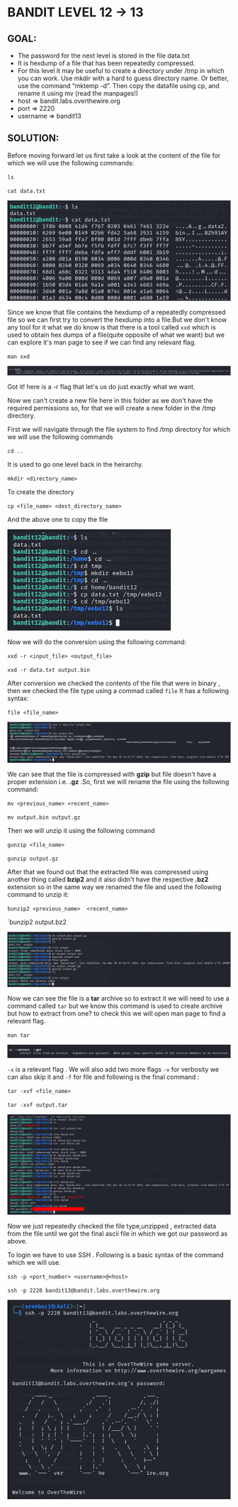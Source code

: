 # BANDIT LEVEL 12 -> 13

## GOAL:

- The password for the next level is stored in the file data.txt
- It is hexdump of a file that has been repeatedly compressed. 
- For this level it may be useful to create a directory under /tmp in which you can work. Use mkdir with a hard to guess directory name. Or better, use the command “mktemp -d”. Then copy the datafile using cp, and rename it using mv (read the manpages!)
- host => bandit.labs.overthewire.org
- port => 2220
- username => bandit13

## SOLUTION:

Before moving forward let us first take a look at the content of the file for which we will use the following commands:

`ls`

`cat data.txt`

![Bandit13.1](./images/Bandit13.1.png "Bandit13.1")

Since we know that file contains the hexdump of a repeatedly compressed file so we can first try to convert the hexdump into a file.But we don't know any tool for it what we do know is that there is a tool called `xxd` which is used to obtain hex dumps of a file(quite opposite of what we want) but we can explore it's man page to see if we can find any relevant flag.

`man xxd`

![Bandit13.2](./images/Bandit13.2.png "Bandit13.2")

Got it! here is a -r flag that let's us do just exactly what we want.

Now we can't create a new file here in this folder as we don't have the required permissions so, for that we will create a new folder in the /tmp directory.

First we will navigate through the file system to find /tmp directory for which we will use the following commands

`cd ..` 

It is used to go one level back in the heirarchy.

`mkdir <directory_name>`

To create the directory

`cp <file_name> <dest_directory_name>`

And the above one to copy the file

![Bandit13.3](./images/Bandit13.3.png "Bandit13.3")

Now we will do the conversion using the following command:

`xxd -r <input_file> <output_file>` 

`xxd -r data.txt output.bin`

After conversion we checked the contents of the file that were in binary , then we checked the file type using a commad called `file` It has a following syntax:

`file <file_name>`

![Bandit13.4](./images/Bandit13.4.png "Bandit13.4")

We can see that the file is compressed with **gzip** but file doesn't have a proper extension i.e. **.gz** .So, first we will rename the file using the following command:

`mv <previous_name> <recent_name>`

`mv output.bin output.gz`

Then we will unzip it using the following command 

`gunzip <file_name>`

`gunzip output.gz`

After that we found out that the extracted file was compressed using another thing called **bzip2** and it also didn't have the respective **.bz2** extension so in the same way we renamed the file and used the following command to unzip it:

`bunzip2 <previous_name>  <recent_name>`

`bunzip2 output.bz2

![Bandit13.5](./images/Bandit13.5.png "Bandit13.5")

Now we can see the file is a **tar** archive so to extract it we will need to use a command called `tar` but we know this command is used to create archive but how to extract from one? to check this we will open man page to find a relevant flag.

`man tar`

![Bandit13.6](./images/Bandit13.6.png "Bandit13.6")

`-x` is a relevant flag . We will also add two more flags `-v` for verbosity we can also skip it and `-f` for file and following is the final command :

`tar -xvf <file_name>`

`tar -xvf output.tar`

![Bandit13.7](./images/Bandit13.7.png "Bandit13.7")

Now we just repeatedly checked the file type,unzipped , extracted data from the file until we got the final ascii file in which we got our password as above.

To login we have to use SSH . Following is a basic syntax of the command which we will use.

`ssh -p <port_number> <username>@<host>`

`ssh -p 2220 bandit13@bandit.labs.overthewire.org`

![Bandit13.8](./images/Bandit13.8.png "Bandit13.8")




